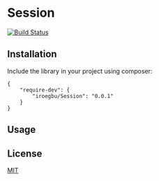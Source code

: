 # Session

[![Build Status](https://travis-ci.org/iroegbu/Session.svg?branch=master)](https://travis-ci.org/iroegbu/Session)

## Installation

Include the library in your project using composer:

    {
        "require-dev": {
            "iroegbu/Session": "0.0.1"
        }
    }

## Usage

## License

[MIT][mit]

[mit]: http://spdx.org/licenses/MIT
